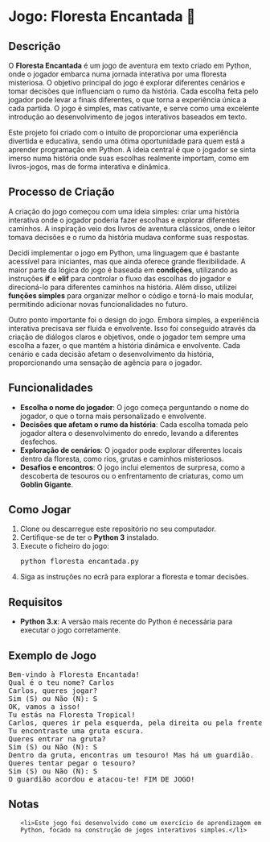 <h1>Jogo: Floresta Encantada 🌳</h1>

<h2>Descrição</h2>
<p>O <strong>Floresta Encantada</strong> é um jogo de aventura em texto criado em Python, onde o jogador embarca numa jornada interativa por uma floresta misteriosa. O objetivo principal do jogo é explorar diferentes cenários e tomar decisões que influenciam o rumo da história. Cada escolha feita pelo jogador pode levar a finais diferentes, o que torna a experiência única a cada partida. O jogo é simples, mas cativante, e serve como uma excelente introdução ao desenvolvimento de jogos interativos baseados em texto.</p>

<p>Este projeto foi criado com o intuito de proporcionar uma experiência divertida e educativa, sendo uma ótima oportunidade para quem está a aprender programação em Python. A ideia central é que o jogador se sinta imerso numa história onde suas escolhas realmente importam, como em livros-jogos, mas de forma interativa e dinâmica.</p>

<h2>Processo de Criação</h2>
<p>A criação do jogo começou com uma ideia simples: criar uma história interativa onde o jogador poderia fazer escolhas e explorar diferentes caminhos. A inspiração veio dos livros de aventura clássicos, onde o leitor tomava decisões e o rumo da história mudava conforme suas respostas.</p>

<p>Decidi implementar o jogo em Python, uma linguagem que é bastante acessível para iniciantes, mas que ainda oferece grande flexibilidade. A maior parte da lógica do jogo é baseada em <strong>condições</strong>, utilizando as instruções <strong>if</strong> e <strong>elif</strong> para controlar o fluxo das escolhas do jogador e direcioná-lo para diferentes caminhos na história. Além disso, utilizei <strong>funções simples</strong> para organizar melhor o código e torná-lo mais modular, permitindo adicionar novas funcionalidades no futuro.</p>

<p>Outro ponto importante foi o design do jogo. Embora simples, a experiência interativa precisava ser fluida e envolvente. Isso foi conseguido através da criação de diálogos claros e objetivos, onde o jogador tem sempre uma escolha a fazer, o que mantém a história dinâmica e envolvente. Cada cenário e cada decisão afetam o desenvolvimento da história, proporcionando uma sensação de agência para o jogador.</p>

<h2>Funcionalidades</h2>
<ul>
    <li><strong>Escolha o nome do jogador</strong>: O jogo começa perguntando o nome do jogador, o que o torna mais personalizado e envolvente.</li>
    <li><strong>Decisões que afetam o rumo da história</strong>: Cada escolha tomada pelo jogador altera o desenvolvimento do enredo, levando a diferentes desfechos.</li>
    <li><strong>Exploração de cenários</strong>: O jogador pode explorar diferentes locais dentro da floresta, como rios, grutas e caminhos misteriosos.</li>
    <li><strong>Desafios e encontros</strong>: O jogo inclui elementos de surpresa, como a descoberta de tesouros ou o enfrentamento de criaturas, como um <strong>Goblin Gigante</strong>.</li>
</ul>

<h2>Como Jogar</h2>
<ol>
    <li>Clone ou descarregue este repositório no seu computador.</li>
    <li>Certifique-se de ter o <strong>Python 3</strong> instalado.</li>
    <li>Execute o ficheiro do jogo:</li>
    <pre>python floresta_encantada.py</pre>
    <li>Siga as instruções no ecrã para explorar a floresta e tomar decisões.</li>
</ol>

<h2>Requisitos</h2>
<ul>
    <li><strong>Python 3.x</strong>: A versão mais recente do Python é necessária para executar o jogo corretamente.</li>
</ul>

<h2>Exemplo de Jogo</h2>
<pre>
Bem-vindo à Floresta Encantada!
Qual é o teu nome? Carlos
Carlos, queres jogar?
Sim (S) ou Não (N): S
OK, vamos a isso!
Tu estás na Floresta Tropical!
Carlos, queres ir pela esquerda, pela direita ou pela frente? direita
Tu encontraste uma gruta escura.
Queres entrar na gruta?
Sim (S) ou Não (N): S
Dentro da gruta, encontras um tesouro! Mas há um guardião.
Queres tentar pegar o tesouro?
Sim (S) ou Não (N): S
O guardião acordou e atacou-te! FIM DE JOGO!
</pre>

<h2>Notas</h2>
<ul>
    
    <li>Este jogo foi desenvolvido como um exercício de aprendizagem em Python, focado na construção de jogos interativos simples.</li>
</ul>

